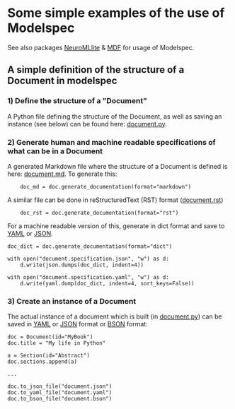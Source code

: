 # Some simple examples of the use of Modelspec

See also packages [NeuroMLlite](https://github.com/NeuroML/NeuroMLlite) & [MDF](https://github.com/ModECI/MDF) for usage of Modelspec.

## A simple definition of the structure of a Document in modelspec

### 1) Define the structure of a "Document"

A Python file defining the structure of the Document, as well as saving an instance (see below) can be found here: [document.py](document.py).


### 2) Generate human and machine readable specifications of what can be in a Document

A generated Markdown file where the structure of a Document is defined is here: [document.md](document.md). To generate this:
```
    doc_md = doc.generate_documentation(format="markdown")
```

A similar file can be done in reStructuredText (RST) format ([document.rst](document.rst))
```
    doc_rst = doc.generate_documentation(format="rst")
```

For a machine readable version of this, generate in dict format and save to [YAML](document.specification.yaml) or [JSON](document.specification.json).
```
doc_dict = doc.generate_documentation(format="dict")

with open("document.specification.json", "w") as d:
    d.write(json.dumps(doc_dict, indent=4))

with open("document.specification.yaml", "w") as d:
    d.write(yaml.dump(doc_dict, indent=4, sort_keys=False))
```

### 3) Create an instance of a Document

The actual instance of a document which is built (in [document.py](document.py)) can be saved in [YAML](document.yaml) or [JSON](document.json) format or [BSON](document.bson) format:
```
doc = Document(id="MyBook")
doc.title = "My life in Python"

a = Section(id="Abstract")
doc.sections.append(a)

...

doc.to_json_file("document.json")
doc.to_yaml_file("document.yaml")
doc.to_bson_file("document.bson")
```
